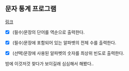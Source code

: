 ## 문자 통계 프로그램
[링크](https://github.com/code-squad/white-test-item-pool/blob/master/2017-java/string-edit.md)

- [x] (필수)문장의 단어를 역순으로 출력한다.
- [x] (필수)문장에 포함되어 있는 알파벳의 전체 수를 출력한다.
- [x] (선택)문장에 사용된 알파벳의 숫자를 최상위 빈도로 출력한다.



밤에 이것저것 찾다가 보이길래 심심해서 해봤다..